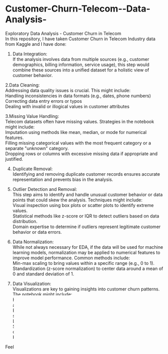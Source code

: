 # Customer-Churn-Telecom--Data-Analysis-
Exploratory Data Analysis - Customer Churn in Telecom<br>
In this repository, I have taken Customer Churn in Telecom Industry data from Kaggle and I have done:

1. Data Integration: <br>If the analysis involves data from multiple sources (e.g., customer demographics, billing information, service usage), this step would combine these sources into a unified dataset for a holistic view of customer behavior.<br>

2.Data Cleaning: <br>Addressing data quality issues is crucial. This might include:<br>
Handling inconsistencies in data formats (e.g., dates, phone numbers)<br>
Correcting data entry errors or typos<br>
Dealing with invalid or illogical values in customer attributes<br>

3.Missing Value Handling:<br>Telecom datasets often have missing values. Strategies in the notebook might include:<br>
Imputation using methods like mean, median, or mode for numerical features.<br>
Filling missing categorical values with the most frequent category or a separate "unknown" category.<br>
Dropping rows or columns with excessive missing data if appropriate and justified.<br>

4. Duplicate Removal:<br>Identifying and removing duplicate customer records ensures accurate representation and prevents bias in the analysis.<br>
5. Outlier Detection and Removal:<br> This step aims to identify and handle unusual customer behavior or data points that could skew the analysis. Techniques might include:<br>
Visual inspection using box plots or scatter plots to identify extreme values.<br>
Statistical methods like z-score or IQR to detect outliers based on data distribution.<br>
Domain expertise to determine if outliers represent legitimate customer behavior or data errors.<br>

6. Data Normalization: <br>While not always necessary for EDA, if the data will be used for machine learning models, normalization may be applied to numerical features to improve model performance. Common methods include:<br>
Min-max scaling to bring values within a specific range (e.g., 0 to 1).<br>
Standardization (z-score normalization) to center data around a mean of 0 and standard deviation of 1.<br>

7. Data Visualization:<br> Visualizations are key to gaining insights into customer churn patterns. The notebook might include:<br>
Histograms and density plots to understand the distribution of customer attributes.<br>
Bar charts to compare churn rates across different demographics or service plans.<br>
Line charts to visualize trends in churn over time.<br>
Scatter plots to explore relationships between numerical features and churn.<br>
Heatmaps to visualize correlations between variables.<br>

Feel free to download the code and data.
